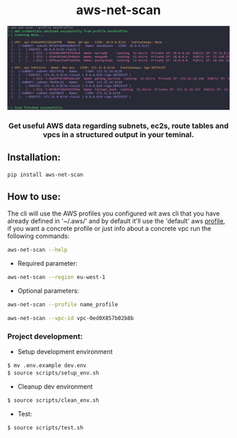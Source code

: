 <h1 align="center">
  aws-net-scan
</h1>

<p align="center">
  <img src="https://github.com/PauSabatesC/aws-net-scan/blob/main/example_cli.png" alt="SockNet logo"/>
</p>

<h3 align="center">
	Get useful AWS data regarding subnets, ec2s, route tables and vpcs in a structured output in your teminal.
</h3>
	

## Installation:
```sh
pip install aws-net-scan
```

## How to use:

The cli will use the AWS profiles you configured wit aws cli that you have already defined in '~/.aws/' and by default it'll use the 'default' aws [profile](https://docs.aws.amazon.com/cli/latest/userguide/cli-configure-profiles.html), if you want a concrete profile or just info about a concrete vpc run the following commands:

```sh
aws-net-scan --help
```
- Required parameter:

```sh
aws-net-scan --region eu-west-1
```

- Optional parameters:

```sh
aws-net-scan --profile name_profile
```
```sh
aws-net-scan --vpc-id vpc-0ed0X857b02b8b
```


### Project development:

- Setup development environment

```sh
$ mv .env.example dev.env
$ source scripts/setup_env.sh
```
- Cleanup dev environment

```sh
$ source scripts/clean_env.sh
```

- Test:
```sh
$ source scripts/test.sh
```

